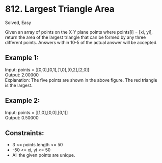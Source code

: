 # 812. Largest Triangle Area
Solved, Easy

Given an array of points on the X-Y plane points where points[i] = [xi, yi], return the area of the largest triangle that can be formed by any three different points. Answers within 10-5 of the actual answer will be accepted.  

 

Example 1:
---

Input: points = [[0,0],[0,1],[1,0],[0,2],[2,0]]   
Output: 2.00000  
Explanation: The five points are shown in the above figure. The red triangle is the largest.  

Example 2:
---
Input: points = [[1,0],[0,0],[0,1]]  
Output: 0.50000  
   

Constraints:
---
- 3 <= points.length <= 50
- -50 <= xi, yi <= 50
- All the given points are unique.
